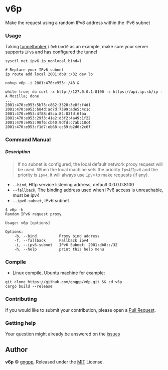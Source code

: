 # v6p

Make the request using a random IPv6 address within the IPv6 subnet

### Usage

Taking [tunnelbroker](https://tunnelbroker.net/) / `Debian10` as an example, make sure your server supports `IPv6` and has configured the tunnel

```shell
sysctl net.ipv6.ip_nonlocal_bind=1

# Replace your IPv6 subnet
ip route add local 2001:db8::/32 dev lo

nohup v6p -i 2001:470:e953::/48 &

while true; do curl -x http://127.0.0.1:8100 -s https://api.ip.sb/ip -A Mozilla; done
...
2001:470:e953:5b75:c862:3328:3e8f:f4d1
2001:470:e953:b84d:ad7d:7399:ade5:4c1c
2001:470:e953:4f88:d5ca:84:83fd:6faa
2001:470:e953:29f3:41e2:d3f2:4a49:1f22
2001:470:e953:98f6:cb40:9dfd:c7ab:18c4
2001:470:e953:f1d7:eb68:cc59:b2d0:2c6f
```

### Command Manual

##### Description

> If no subnet is configured, the local default network proxy request will be used. When the local machine sets the priority `Ipv4`/`Ipv6` and the priority is `Ipv4`, it will always use `Ipv4` to make requests (if any).

- `--bind`, Http service listening address, default 0.0.0.0:8100
- `--fallback`, The binding address used when IPv6 access is unreachable, must be ipv4
- `--ipv6-subnet`, IPv6 subnet

```shell
$ v6p -h
Random IPv6 request proxy

Usage: v6p [options]

Options:
    -b, --bind          Proxy bind address
    -f, --fallback      Fallback ipv4
    -i, --ipv6-subnet   IPv6 Subnet: 2001:db8::/32
    -h, --help          print this help menu
```

### Compile

- Linux compile, Ubuntu machine for example:

```shell
git clone https://github.com/gngpp/v6p.git && cd v6p
cargo build --release
```

### Contributing

If you would like to submit your contribution, please open a [Pull Request](https://github.com/gngpp/v6p/pulls).

### Getting help

Your question might already be answered on the [issues](https://github.com/gngpp/v6p/issues)

## Author

**v6p** © [gngpp](https://github.com/gngpp), Released under the [MIT](./LICENSE) License.